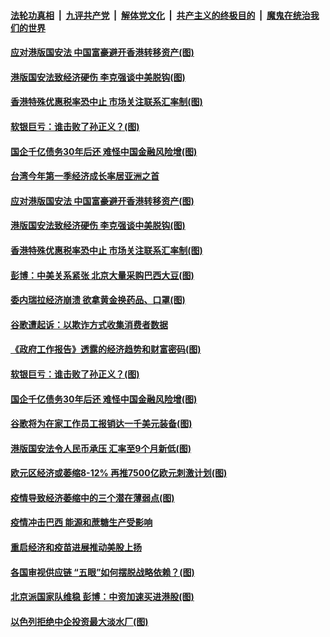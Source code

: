 ####  [法轮功真相](../../../../basic/blob/master/README.md?t=05290001) &nbsp;|&nbsp; [九评共产党](../../../../9ping.md/blob/master/README.md?t=05290001) &nbsp;|&nbsp; [解体党文化](../../../../jtdwh.md/blob/master/README.md?t=05290001)  &nbsp;|&nbsp; [共产主义的终极目的](../../../../gczydzjmd.md/blob/master/README.md?t=05290001) &nbsp;|&nbsp; [魔鬼在统治我们的世界](../../../../mgztzwmdsj.md/blob/master/README.md?t=05290001) 

#### [应对港版国安法 中国富豪避开香港转移资产(图)](../pages/p5/934749.md?t=05290001) 

#### [港版国安法致经济硬伤 李克强谈中美脱钩(图)](../pages/p5/934747.md?t=05290001) 


#### [香港特殊优惠税率恐中止 市场关注联系汇率制(图)](../pages/p5/934718.md?t=05290001) 

#### [软银巨亏：谁击败了孙正义？(图)](../pages/p5/934685.md?t=05290001) 

#### [国企千亿债务30年后还 难怪中国金融风险增(图)](../pages/p5/934651.md?t=05290001) 

#### [台湾今年第一季经济成长率居亚洲之首](../pages/p5/934751.md?t=05290001) 

#### [应对港版国安法 中国富豪避开香港转移资产(图)](../pages/p5/934749.md?t=05290001) 

#### [港版国安法致经济硬伤 李克强谈中美脱钩(图)](../pages/p5/934747.md?t=05290001) 


#### [香港特殊优惠税率恐中止 市场关注联系汇率制(图)](../pages/p5/934718.md?t=05290001) 

#### [彭博：中美关系紧张 北京大量采购巴西大豆(图)](../pages/p5/934727.md?t=05290001) 

#### [委内瑞拉经济崩溃 欲拿黄金换药品、口罩(图)](../pages/p5/934726.md?t=05290001) 

#### [谷歌遭起诉：以欺诈方式收集消费者数据](../pages/p5/934712.md?t=05290001) 

#### [《政府工作报告》透露的经济趋势和财富密码(图)](../pages/p5/934695.md?t=05290001) 

#### [软银巨亏：谁击败了孙正义？(图)](../pages/p5/934685.md?t=05290001) 

#### [国企千亿债务30年后还 难怪中国金融风险增(图)](../pages/p5/934651.md?t=05290001) 

#### [谷歌将为在家工作员工报销达一千美元装备(图)](../pages/p5/934672.md?t=05290001) 

#### [港版国安法令人民币承压 汇率至9个月新低(图)](../pages/p5/934633.md?t=05290001) 

#### [欧元区经济或萎缩8-12% 再推7500亿欧元刺激计划(图)](../pages/p5/934652.md?t=05290001) 

#### [疫情导致经济萎缩中的三个潜在薄弱点(图)](../pages/p5/934643.md?t=05290001) 

#### [疫情冲击巴西 能源和蔗糖生产受影响](../pages/p5/934641.md?t=05290001) 

#### [重启经济和疫苗进展推动美股上扬](../pages/p5/934639.md?t=05290001) 

#### [各国审视供应链 “五眼”如何摆脱战略依赖？(图)](../pages/p5/934594.md?t=05290001) 

#### [北京派国家队维稳 彭博：中资加速买进港股(图)](../pages/p5/934620.md?t=05290001) 

#### [以色列拒绝中企投资最大淡水厂(图)](../pages/p5/934617.md?t=05290001) 

